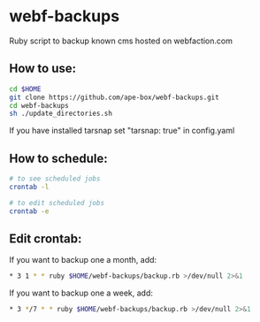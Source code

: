 webf-backups
============

Ruby script to backup known cms hosted on webfaction.com


## How to use:

```sh
cd $HOME
git clone https://github.com/ape-box/webf-backups.git
cd webf-backups
sh ./update_directories.sh
````

If you have installed tarsnap set "tarsnap: true" in config.yaml


## How to schedule:

```sh
# to see scheduled jobs
crontab -l

# to edit scheduled jobs
crontab -e
````


## Edit crontab:
If you want to backup one a month, add:
```sh
* 3 1 * * ruby $HOME/webf-backups/backup.rb >/dev/null 2>&1
````

If you want to backup one a week, add:
```sh
* 3 */7 * * ruby $HOME/webf-backups/backup.rb >/dev/null 2>&1
````

